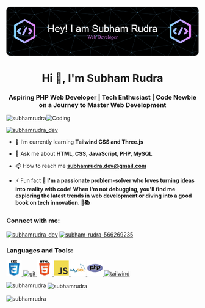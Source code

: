 <p align="center">
<img width=”200" height=”200" src="https://github.com/subhamrudra/subhamrudra/blob/main/github-header-image.png" alt="my banner">
</p>
<h1 align="center">Hi 👋, I'm Subham Rudra</h1>
<h3 align="center">Aspiring PHP Web Developer | Tech Enthusiast | Code Newbie on a Journey to Master Web Development</h3>
<img align="right" alt="Coding" width="400" src="https://miro.medium.com/v2/resize:fit:720/format:webp/1*zVnWJtyGOX_kUIDm6ccCfQ.gif">

<p align="left"> <img src="https://komarev.com/ghpvc/?username=subhamrudra&label=Profile%20views&color=0e75b6&style=flat" alt="subhamrudra" /> </p>

<p align="left"> <a href="https://twitter.com/subhamrudra_dev" target="blank"><img src="https://img.shields.io/twitter/follow/subhamrudra_dev?logo=twitter&style=for-the-badge" alt="subhamrudra_dev" /></a> </p>

- 🌱 I’m currently learning **Tailwind CSS and Three.js**

- 💬 Ask me about **HTML, CSS, JavaScript, PHP, MySQL**

- 📫 How to reach me **subhamrudra.dev@gmail.com**

- ⚡ Fun fact **🌟 I'm a passionate problem-solver who loves turning ideas into reality with code! When I'm not debugging, you'll find me exploring the latest trends in web development or diving into a good book on tech innovation. 🚀📚**

<h3 align="left">Connect with me:</h3>
<p align="left">
<a href="https://twitter.com/subhamrudra_dev" target="blank"><img align="center" src="https://raw.githubusercontent.com/rahuldkjain/github-profile-readme-generator/master/src/images/icons/Social/twitter.svg" alt="subhamrudra_dev" height="30" width="40" /></a>
<a href="https://linkedin.com/in/subham-rudra-566269235" target="blank"><img align="center" src="https://raw.githubusercontent.com/rahuldkjain/github-profile-readme-generator/master/src/images/icons/Social/linked-in-alt.svg" alt="subham-rudra-566269235" height="30" width="40" /></a>
</p>

<h3 align="left">Languages and Tools:</h3>
<p align="left"> <a href="https://www.w3schools.com/css/" target="_blank" rel="noreferrer"> <img src="https://raw.githubusercontent.com/devicons/devicon/master/icons/css3/css3-original-wordmark.svg" alt="css3" width="40" height="40"/> </a> <a href="https://git-scm.com/" target="_blank" rel="noreferrer"> <img src="https://www.vectorlogo.zone/logos/git-scm/git-scm-icon.svg" alt="git" width="40" height="40"/> </a> <a href="https://www.w3.org/html/" target="_blank" rel="noreferrer"> <img src="https://raw.githubusercontent.com/devicons/devicon/master/icons/html5/html5-original-wordmark.svg" alt="html5" width="40" height="40"/> </a> <a href="https://developer.mozilla.org/en-US/docs/Web/JavaScript" target="_blank" rel="noreferrer"> <img src="https://raw.githubusercontent.com/devicons/devicon/master/icons/javascript/javascript-original.svg" alt="javascript" width="40" height="40"/> </a> <a href="https://www.mysql.com/" target="_blank" rel="noreferrer"> <img src="https://raw.githubusercontent.com/devicons/devicon/master/icons/mysql/mysql-original-wordmark.svg" alt="mysql" width="40" height="40"/> </a> <a href="https://www.php.net" target="_blank" rel="noreferrer"> <img src="https://raw.githubusercontent.com/devicons/devicon/master/icons/php/php-original.svg" alt="php" width="40" height="40"/> </a> <a href="https://tailwindcss.com/" target="_blank" rel="noreferrer"> <img src="https://www.vectorlogo.zone/logos/tailwindcss/tailwindcss-icon.svg" alt="tailwind" width="40" height="40"/> </a> </p>

<p><img align="left" src="https://github-readme-stats.vercel.app/api/top-langs?username=subhamrudra&show_icons=true&locale=en&layout=compact" alt="subhamrudra" /></p>

<p>&nbsp;<img align="center" src="https://github-readme-stats.vercel.app/api?username=subhamrudra&show_icons=true&locale=en" alt="subhamrudra" /></p>

<p><img align="center" src="https://github-readme-streak-stats.herokuapp.com/?user=subhamrudra&" alt="subhamrudra" /></p>
